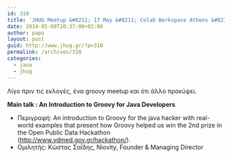 ```yaml
---
id: 310
title: 'JHUG Meetup &#8211; 17 May &#8211; Colab Workspace Athens &#8211; 3:30μμ #jhug #meetup #java'
date: 2014-05-08T20:37:00+02:00
author: papo
layout: post
guid: http://www.jhug.gr/?p=310
permalink: /archives/310
categories:
  - java
  - jhug
---
```

Λίγο πριν τις εκλογές, ένα groovy meetup και ότι άλλο προκύψει.

**Main talk : An Introduction to Groovy for Java Developers**

  * Περιγραφή: An introduction to Groovy for the java hacker with real-world examples that present how Groovy helped us win the 2nd prize in the Open Public Data Hackathon (http://www.ydmed.gov.gr/hackathon/).
  * Ομιλητής: Κώστας Σαΐδης, Niovity, Founder & Managing Director

&nbsp;